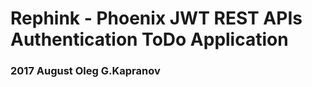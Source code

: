 # Rephink - Phoenix JWT REST APIs Authentication ToDo Application


### 2017 August Oleg G.Kapranov
